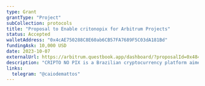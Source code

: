 ```yaml
---
type: Grant
grantType: "Project"
subCollection: protocols
title: "Proposal to Enable critonopix for Arbitrum Projects"
status: Accepted
walletAddress: "0x4cAE750288C8E60ab6CB57FA7689F5C03dA181Bd"
fundingAsk: 10,000 USD
date: 2023-10-07
externalUrl: https://arbitrum.questbook.app/dashboard/?proposalId=0x484&role=community&chainId=10&grantId=0x4494cf7375aa61c9a483259737c14b3dba6c04e6&isRenderingProposalBody=true
description: "CRIPTO NO PIX is a Brazilian cryptocurrency platform aimed at simplifying the world of cryptocurrencies, making them accessible to everyone"
links:
  telegram: "@caiodemattos"
---
```

